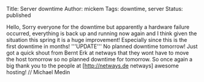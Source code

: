 Title: Server downtime
Author: mickem
Tags: downtime, server
Status: published

Hello, Sorry everyone for the downtime but apparently a hardware failure
occurred, everything is back up and running now again and I think given
the situation this spring it is a huge improvement! Especially since
this is the first downtime in months! '''UPDATE''' No planned downtime
tomorrow! Just got a quick shout from Bernt Erk at netways that they
wont have to move the host tomorrow so no planned downtime for tomorrow.
So once again a big thank you to the people at \[http://netways.de
netways\] awesome hosting! // Michael Medin
